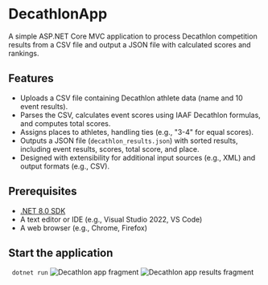 # DecathlonApp

A simple ASP.NET Core MVC application to process Decathlon competition results from a CSV file and output a JSON file with calculated scores and rankings.

## Features

- Uploads a CSV file containing Decathlon athlete data (name and 10 event results).
- Parses the CSV, calculates event scores using IAAF Decathlon formulas, and computes total scores.
- Assigns places to athletes, handling ties (e.g., "3-4" for equal scores).
- Outputs a JSON file (`decathlon_results.json`) with sorted results, including event results, scores, total score, and place.
- Designed with extensibility for additional input sources (e.g., XML) and output formats (e.g., CSV).

## Prerequisites

- [.NET 8.0 SDK](https://dotnet.microsoft.com/download/dotnet/8.0)
- A text editor or IDE (e.g., Visual Studio 2022, VS Code)
- A web browser (e.g., Chrome, Firefox)

## Start the application

``` dotnet run```
![Decathlon app fragment](https://i.snipboard.io/atJQT9.jpg)
![Decathlon app results fragment](https://i.snipboard.io/fKbhmR.jpg)
